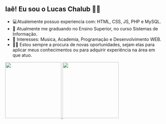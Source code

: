 ## Iaê! Eu sou o Lucas Chalub 🤙🏼

- 💻Atualemente possuo experiencia com: HTML, CSS, JS, PHP e MySQL.
- 🌱 Atualmente me graduando no Ensino Superior, no curso Sistemas de Informação.
- 👀 Interesses: Musica, Academia, Programação e Desenvolvimento WEB.
- 🤙🏼 Estou sempre a procura de novas oportunidades, sejam elas para aplicar meus conhecimentos ou para adquirir experiência na área em que atuo.   
<div style="display: inline_block">
   <a href="https://github.com/LucasChalubDev">
   <img height="180em" src="https://github-readme-stats.vercel.app/api?username=lucaschalubdev&show_icons=true&theme=tokyonight&include_all_commits=true&count_private=true"/>
   <img height="180em" src="https://github-readme-stats.vercel.app/api/top-langs/?username=lucaschalubdev&layout=compact&langs_count=7&theme=tokyonight">
</div>

















